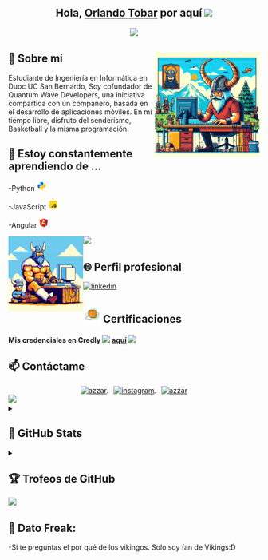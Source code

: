 <div align = "center">
<h2>Hola, <a href="https://github.com/Ragnaars">Orlando Tobar<a> por aquí <img src="https://github.com/abdoachhoubi/abdoachhoubi/blob/main/gifs/Hi.gif" width="30"></h2>
  <img src="https://user-images.githubusercontent.com/73097560/115834477-dbab4500-a447-11eb-908a-139a6edaec5c.gif">


<!--
**Ragnaars/Ragnaars** is a ✨ _special_ ✨ repository because its `README.md` (this file) appears on your GitHub profile.

Here are some ideas to get you started:

- 🔭 I’m currently working on ...

- 👯 I’m looking to collaborate on ...
-  I’m looking for help with ...
- 💬 Ask me about ...
- 📫 How to reach me: ...
- 😄 Pronouns: ...
- ⚡ Fun fact: ...
-->
</div>
<img align="right" width=210px alt="Viking" src="https://github.com/Ragnaars/Ragnaars/blob/main/ragnaars.jpeg">


## 👀 Sobre mí

Estudiante de Ingeniería en Informática en Duoc UC San Bernardo, Soy cofundador
de Quantum Wave Developers, una iniciativa compartida con un compañero, basada en el desarrollo de
aplicaciones móviles. 
En mi tiempo libre, disfruto del senderismo, Basketball y la misma programación.

## 🌱 Estoy constantemente aprendiendo de ...

<p>-Python <img src = "https://github.com/Ragnaars/Ragnaars/blob/main/py.png" width = "20px" ></img></p> 
<p>-JavaScript <img src = "https://github.com/Ragnaars/Ragnaars/blob/main/js.png" width = "20px"></img></p>
<p>-Angular <img src = "https://github.com/Ragnaars/Ragnaars/blob/main/ng.png" width = "20px"></img></p>



  <img src="https://user-images.githubusercontent.com/73097560/115834477-dbab4500-a447-11eb-908a-139a6edaec5c.gif">

<img align="left" width=150px alt="Viking" src="https://github.com/Ragnaars/Ragnaars/blob/main/ragnaars2.jpeg" />

## 🌐 Perfil profesional

<a href="https://www.linkedin.com/in/orlandotobardiaz/" target="_blank">
<img height = "30" src="https://img.shields.io/badge/linkedin-%2300acee.svg?color=405DE6&style=for-the-badge&logo=linkedin&logoColor=white" alt="linkedin" />
</a>

## <img src = "https://github.com/Ragnaars/Ragnaars/blob/main/credly.png" width = "35px"></img>  Certificaciones

<h4>
 
  Mis credenciales en Credly 
  <img src = "https://www.gifsanimados.org/data/media/111/flecha-imagen-animada-0032.gif" width = "40px"></img>
  <a href = "https://www.credly.com/users/orlando-jafet-tobar-diaz/badges">aquí</a> 
  <img src = "https://www.gifsanimados.org/data/media/111/flecha-imagen-animada-0044.gif" width = "40px"></img> 
</h4>  

## 📫 Contáctame

  

<div style="display: flex; flex-wrap: wrap; justify-content: center; align-items: center;">
  <div class = "row">
      <a href="mailto:orlandoechoes@gmail.com" target="blank" style="margin: 5px;">
    <img align="center" src="https://img.shields.io/badge/gmail-EA4335.svg?style=for-the-badge&logo=gmail&logoColor=white" alt="azzar" height="30"/>
  </a>

  <a href="https://www.instagram.com/ragnaarson/" target="_blank" style="margin: 5px;">
    <img align="center" src="https://img.shields.io/badge/instagram-%ff5851db.svg?color=C13584&style=for-the-badge&logo=instagram&logoColor=white" height="30" alt="instagram" />
  </a>

  <a href="https://www.facebook.com/orlando.tobardiaz/" target="blank" style="margin: 5px;">
    <img align="center" src="https://img.shields.io/badge/facebook-4267B2.svg?style=for-the-badge&logo=facebook&logoColor=white" alt="azzar" height="30"/>
  </a>
  </div>
  
</div>



<img src="https://user-images.githubusercontent.com/73097560/115834477-dbab4500-a447-11eb-908a-139a6edaec5c.gif">


<details> 
  <summary> <h2> 🚀 GitHub Stats </h2></summary>
  <div>
  <samp>
    <h2 align="center"> Estadísticas de Github  </h2>
      <br/>
    <details open>
  <summary><h3> 🛠️ Top lenguajes</h3></summary>
            <p align="center">
        <a href="https://github.com/Ragnaars/">
          <img src="https://github-readme-stats.vercel.app/api/top-langs/?username=Ragnaars&langs_count=6&theme=gruvbox&layout=compact&hide_border=true"
          alt="1999AZZAR :: overall Top Langs " /></a>
      </p>
        <p align="center">
          <a href="https://github.com/Ragnaars/">
          <img width="45%" src="https://github-profile-summary-cards.vercel.app/api/cards/repos-per-language?username=Ragnaars&theme=gruvbox&layout=compact&hide_border=true"
          alt="1999AZZAR :: Top Langs by repo" />
          <img width="45%" src="https://github-profile-summary-cards.vercel.app/api/cards/most-commit-language?username=Ragnaars&theme=gruvbox&layout=compact&hide_border=true"
          alt="1999AZZAR :: Top Langs by commit" />
          </a>
        </p>
</details>
    <details open>
  <summary><h3>📈 Estadística</h3></summary>
        <p align="center">
          <a href="https://github.com/Ragnaars/">
          <img width="49.5%" src="https://github-readme-stats.vercel.app/api?username=Ragnaars&show_icons=true&theme=gruvbox&hide_border=true" />
          <img width="49.5%" src="https://github-readme-streak-stats.herokuapp.com/?user=Ragnaars&theme=gruvbox&hide_border=true" />
          </a>
       </p>
     <br>
     </samp>
  </div>    
</details>

<details> 
  <summary> <h2>🏆 Trofeos de GitHub </h2></summary>
  <img src = "https://github-profile-trophy.vercel.app/?username=Ragnaars&theme=onedark&no-frame=true&no-bg=false&margin-w=4"></img>
</details>

  <img src="https://user-images.githubusercontent.com/73097560/115834477-dbab4500-a447-11eb-908a-139a6edaec5c.gif">

  

## 🤔 Dato Freak: 
-Si te preguntas el por qué de los vikingos. Solo soy fan de Vikings:D





 




